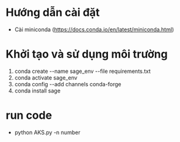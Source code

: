 # Hướng dẫn cài đặt
- Cài miniconda (https://docs.conda.io/en/latest/miniconda.html)

# Khởi tạo và sử dụng môi trường
1. conda create --name sage_env --file requirements.txt
2. conda activate sage_env
3. conda config --add channels conda-forge
4. conda install sage

# run code
- python AKS.py -n number